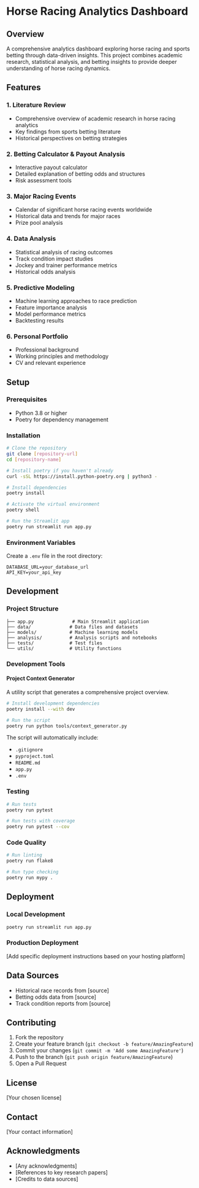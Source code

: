 # Horse Racing Analytics Dashboard

## Overview
A comprehensive analytics dashboard exploring horse racing and sports betting through data-driven insights. This project combines academic research, statistical analysis, and betting insights to provide deeper understanding of horse racing dynamics.

## Features

### 1. Literature Review
- Comprehensive overview of academic research in horse racing analytics
- Key findings from sports betting literature
- Historical perspectives on betting strategies

### 2. Betting Calculator & Payout Analysis
- Interactive payout calculator
- Detailed explanation of betting odds and structures
- Risk assessment tools

### 3. Major Racing Events
- Calendar of significant horse racing events worldwide
- Historical data and trends for major races
- Prize pool analysis

### 4. Data Analysis
- Statistical analysis of racing outcomes
- Track condition impact studies
- Jockey and trainer performance metrics
- Historical odds analysis

### 5. Predictive Modeling
- Machine learning approaches to race prediction
- Feature importance analysis
- Model performance metrics
- Backtesting results

### 6. Personal Portfolio
- Professional background
- Working principles and methodology
- CV and relevant experience

## Setup

### Prerequisites
- Python 3.8 or higher
- Poetry for dependency management

### Installation
```bash
# Clone the repository
git clone [repository-url]
cd [repository-name]

# Install poetry if you haven't already
curl -sSL https://install.python-poetry.org | python3 -

# Install dependencies
poetry install

# Activate the virtual environment
poetry shell

# Run the Streamlit app
poetry run streamlit run app.py
```

### Environment Variables
Create a `.env` file in the root directory:
```env
DATABASE_URL=your_database_url
API_KEY=your_api_key
```

## Development

### Project Structure
```
├── app.py              # Main Streamlit application
├── data/              # Data files and datasets
├── models/            # Machine learning models
├── analysis/          # Analysis scripts and notebooks
├── tests/             # Test files
└── utils/             # Utility functions
```

### Development Tools

#### Project Context Generator
A utility script that generates a comprehensive project overview.

```bash
# Install development dependencies
poetry install --with dev

# Run the script
poetry run python tools/context_generator.py
```

The script will automatically include:
- `.gitignore`
- `pyproject.toml`
- `README.md`
- `app.py`
- `.env`

### Testing
```bash
# Run tests
poetry run pytest

# Run tests with coverage
poetry run pytest --cov
```

### Code Quality
```bash
# Run linting
poetry run flake8

# Run type checking
poetry run mypy .
```

## Deployment

### Local Development
```bash
poetry run streamlit run app.py
```

### Production Deployment
[Add specific deployment instructions based on your hosting platform]

## Data Sources
- Historical race records from [source]
- Betting odds data from [source]
- Track condition reports from [source]

## Contributing
1. Fork the repository
2. Create your feature branch (`git checkout -b feature/AmazingFeature`)
3. Commit your changes (`git commit -m 'Add some AmazingFeature'`)
4. Push to the branch (`git push origin feature/AmazingFeature`)
5. Open a Pull Request

## License
[Your chosen license]

## Contact
[Your contact information]

## Acknowledgments
- [Any acknowledgments]
- [References to key research papers]
- [Credits to data sources]